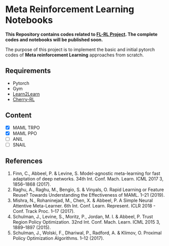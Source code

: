 # Meta Reinforcement Learning Notebooks

**This Repository contains codes related to [FL-RL Project](). The complete codes and notebooks will be published soon.**


The purpose of this project is to implement the basic and initial pytorch codes of __Meta reinforcement Learning__ approaches from scratch.

## Requirements

* Pytorch
* Gym
* [Learn2Learn](http://learn2learn.net)
* [Cherry-RL](http://cherry-rl.net)

## Content
  - [x] MAML TRPO
  - [x] MAML PPO
  - [ ] ANIL
  - [ ] SNAIL
  
## References

1. Finn, C., Abbeel, P. & Levine, S. Model-agnostic meta-learning for fast adaptation of deep networks. 34th Int. Conf. Mach. Learn. ICML 2017 3, 1856–1868 (2017).
2. Raghu, A., Raghu, M., Bengio, S. & Vinyals, O. Rapid Learning or Feature Reuse? Towards Understanding the Effectiveness of MAML. 1–21 (2019).
3. Mishra, N., Rohaninejad, M., Chen, X. & Abbeel, P. A Simple Neural Attentive Meta-Learner. 6th Int. Conf. Learn. Represent. ICLR 2018 - Conf. Track Proc. 1–17 (2017).
4. Schulman, J., Levine, S., Moritz, P., Jordan, M. I. & Abbeel, P. Trust Region Policy Optimization. 32nd Int. Conf. Mach. Learn. ICML 2015 3, 1889–1897 (2015).
5. Schulman, J., Wolski, F., Dhariwal, P., Radford, A. & Klimov, O. Proximal Policy Optimization Algorithms. 1–12 (2017).
